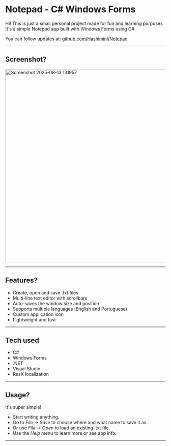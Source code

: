 # Notepad - C# Windows Forms

Hi! This is just a small personal project made for fun and learning purposes
It's a simple Notepad app built with Windows Forms using C#.

You can follow updates at: [github.com/Hashimini/Notepad](https://github.com/Hashimini/Notepad)

---

## Screenshot?

<img width="1143" height="608" alt="Screenshot 2025-08-13 131957" src="https://github.com/user-attachments/assets/3efb05fd-61f4-4ff3-a79f-2b2f1f58f359" />


---

## Features?

- Create, open and save .txt files
- Multi-line text editor with scrollbars
- Auto-saves the window size and position
- Supports multiple languages (English and Portuguese)
- Custom application icon
- Lightweight and fast

---

## Tech used
- C#
- Windows Forms
- .NET
- Visual Studio
- ResX localization

---

## Usage?

It's super simple!

- Start writing anything.
- Go to *File → Save* to choose where and what name to save it as.
- Or use *File → Open* to load an existing .txt file.
- Use the *Help* menu to learn more or see app info.

---
